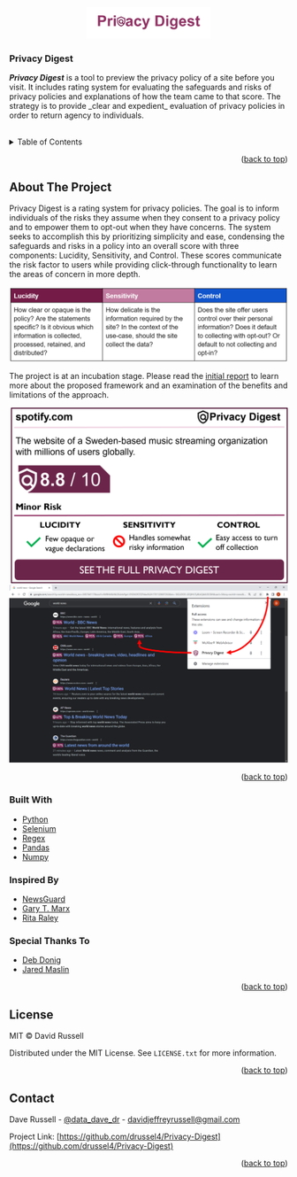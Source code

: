 <div id="top"></div>

<!-- PROJECT LOGO -->
<br />

<div align="center">
  <a href="https://github.com/drussel4/Privacy-Digest">
    <img src="src/media/logo_privacy_digest_color.png" alt="Privacy Digest Logo" width="45%">
  </a>
</div>

<h3 align="left">Privacy Digest</h3>

  <p align="left">
    <b><i>Privacy Digest</i></b> is a tool to preview the privacy policy of a site before you visit. It includes rating system for evaluating the safeguards and risks of privacy policies and explanations of how the team came to that score. The strategy is to provide _clear and expedient_ evaluation of privacy policies in order to return agency to individuals.
    <br />
    <br />
  </p>
</div>


<!-- TABLE OF CONTENTS -->
<details>
  <summary>Table of Contents</summary>
  <ol>
    <li>
      <a href="#about-the-project">About The Project</a>
      <ul>
        <li><a href="#built-with">Built With</a></li>
        <li><a href="#inspired-by">Inspired By</a></li>
        <li><a href="#special-thanks-to">Special Thanks To</a></li>
      </ul>
    </li>
    <li><a href="#license">License</a></li>
    <li><a href="#contact">Contact</a></li>
  </ol>
</details>


<p align="right">(<a href="#top">back to top</a>)</p>

<!-- ABOUT THE PROJECT -->
## About The Project

Privacy Digest is a rating system for privacy policies. The goal is to inform individuals of the risks they assume when they consent to a privacy policy and to empower them to opt-out when they have concerns. The system seeks to accomplish this by prioritizing simplicity and ease, condensing the safeguards and risks in a policy into an overall score with three components: Lucidity, Sensitivity, and Control. These scores communicate the risk factor to users while providing click-through functionality to learn the areas of concern in more depth.

<div align="center">
    <img src="src/media/lucidity_sensitivity_control.png" alt="scores">
</div>

The project is at an incubation stage. Please read the [initial report](https://github.com/drussel4/Privacy-Digest/blob/main/src/media/privacy_digest.pdf) to learn more about the proposed framework and an examination of the benefits and limitations of the approach.

<div align="center">
    <img src="src/media/spotify_modal.png" alt="modal">
    <img src="src/media/search_engine_privacy_digest.png" alt="search_engine">
</div>

<p align="right">(<a href="#top">back to top</a>)</p>



### Built With

* [Python](https://www.python.org/)
* [Selenium](https://selenium-python.readthedocs.io/)
* [Regex](https://docs.python.org/3/library/re.html)
* [Pandas](https://pandas.pydata.org/docs/)
* [Numpy](https://numpy.org/doc/)


### Inspired By

* [NewsGuard](https://www.newsguardtech.com/)
* [Gary T. Marx](https://web.mit.edu/gtmarx/www/tack.html)
* [Rita Raley](http://raley.english.ucsb.edu/wp-content/DV-uncorrected-proofs.pdf)


### Special Thanks To

* [Deb Donig](https://debdonig.com/professional/)
* [Jared Maslin](https://www.ischool.berkeley.edu/people/jared-maslin)


<p align="right">(<a href="#top">back to top</a>)</p>


<!-- LICENSE -->
## License

MIT © David Russell

Distributed under the MIT License. See `LICENSE.txt` for more information.

<p align="right">(<a href="#top">back to top</a>)</p>



<!-- CONTACT -->
## Contact

Dave Russell - [@data_dave_dr](https://twitter.com/data_dave_dr) - davidjeffreyrussell@gmail.com

Project Link: [https://github.com/drussel4/Privacy-Digest](https://github.com/drussel4/Privacy-Digest)

<p align="right">(<a href="#top">back to top</a>)</p>

